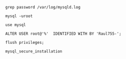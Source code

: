 ```
grep password /var/log/mysqld.log
```


```
mysql -uroot
```

```
use mysql
```


```
ALTER USER root@'%'  IDENTIFIED WITH BY 'Raul755-';
```

```
flush privileges;
```


```
mysql_secure_installation
```
